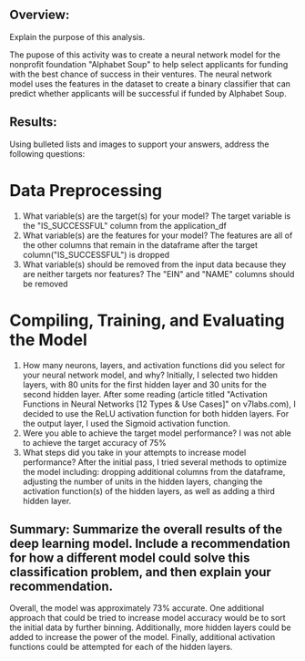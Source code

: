 ## Overview:
Explain the purpose of this analysis.

The pupose of this activity was to create a neural network model for the nonprofit foundation "Alphabet Soup" to help select applicants for funding with the best chance of success in their ventures. The neural network model uses the features in the dataset to create a binary classifier that can predict whether applicants will be successful if funded by Alphabet Soup.

## Results:
Using bulleted lists and images to support your answers, address the following questions:

# Data Preprocessing
1. What variable(s) are the target(s) for your model?
   The target variable is the "IS_SUCCESSFUL" column from the application_df
2. What variable(s) are the features for your model?
   The features are all of the other columns that remain in the dataframe after the target column("IS_SUCCESSFUL") is dropped
3. What variable(s) should be removed from the input data because they are neither targets nor features?
   The "EIN" and "NAME" columns should be removed

# Compiling, Training, and Evaluating the Model
1. How many neurons, layers, and activation functions did you select for your neural network model, and why?
   Initially, I selected two hidden layers, with 80 units for the first hidden layer and 30 units for the second hidden layer. After some reading (article titled "Activation      Functions in Neural Networks [12 Types & Use Cases]" on v7labs.com), I decided to use the ReLU activation function for both hidden layers. For the output layer, I used the     Sigmoid activation function.
2. Were you able to achieve the target model performance?
   I was not able to achieve the target accuracy of 75%
4. What steps did you take in your attempts to increase model performance?
   After the initial pass, I tried several methods to optimize the model including: dropping additional columns from the dataframe, adjusting the number of units in the hidden    layers, changing the activation function(s) of the hidden layers, as well as adding a third hidden layer.
   
## Summary: Summarize the overall results of the deep learning model. Include a recommendation for how a different model could solve this classification problem, and then explain your recommendation.
  Overall, the model was approximately 73% accurate. One additional approach that could be tried to increase model accuracy would be to sort the initial data by further          binning. Additionally, more hidden layers could be added to increase the power of the model. Finally, additional activation functions could be attempted for each of the        hidden layers.

